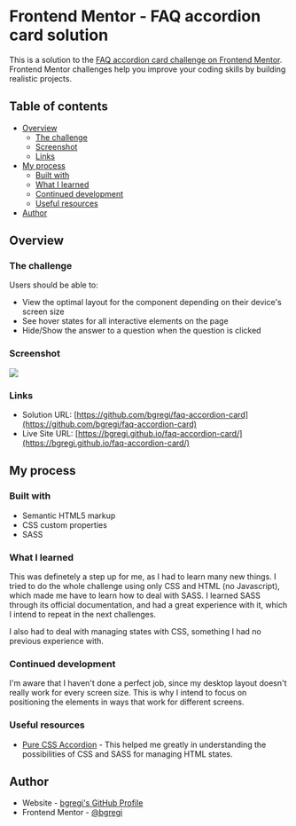 # Frontend Mentor - FAQ accordion card solution

This is a solution to the [FAQ accordion card challenge on Frontend Mentor](https://www.frontendmentor.io/challenges/faq-accordion-card-XlyjD0Oam). Frontend Mentor challenges help you improve your coding skills by building realistic projects. 

## Table of contents

- [Overview](#overview)
  - [The challenge](#the-challenge)
  - [Screenshot](#screenshot)
  - [Links](#links)
- [My process](#my-process)
  - [Built with](#built-with)
  - [What I learned](#what-i-learned)
  - [Continued development](#continued-development)
  - [Useful resources](#useful-resources)
- [Author](#author)

## Overview

### The challenge

Users should be able to:

- View the optimal layout for the component depending on their device's screen size
- See hover states for all interactive elements on the page
- Hide/Show the answer to a question when the question is clicked

### Screenshot

![](./screenshot.jpg)

### Links

- Solution URL: [https://github.com/bgregi/faq-accordion-card](https://github.com/bgregi/faq-accordion-card)
- Live Site URL: [https://bgregi.github.io/faq-accordion-card/](https://bgregi.github.io/faq-accordion-card/)

## My process

### Built with

- Semantic HTML5 markup
- CSS custom properties
- SASS

### What I learned

This was definetely a step up for me, as I had to learn many new things. I tried to do the whole challenge using only CSS and HTML (no Javascript), which made me have to learn how to deal with SASS. I learned SASS through its official documentation, and had a great experience with it, which I intend to repeat in the next challenges.

I also had to deal with managing states with CSS, something I had no previous experience with.

### Continued development

I'm aware that I haven't done a perfect job, since my desktop layout doesn't really work for every screen size. This is why I intend to focus on positioning the elements in ways that work for different screens.

### Useful resources

- [Pure CSS Accordion](https://codepen.io/raubaca/pen/PZzpVe?editors=1100) - This helped me greatly in understanding the possibilities of CSS and SASS for managing HTML states.

## Author

- Website - [bgregi's GitHub Profile](https://github.com/bgregi)
- Frontend Mentor - [@bgregi](https://www.frontendmentor.io/profile/bgregi)